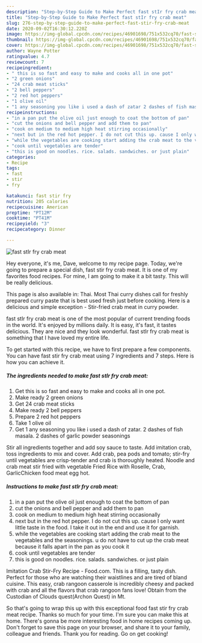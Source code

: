 ```yaml
---
description: "Step-by-Step Guide to Make Perfect fast stIr fry crab meat"
title: "Step-by-Step Guide to Make Perfect fast stIr fry crab meat"
slug: 276-step-by-step-guide-to-make-perfect-fast-stir-fry-crab-meat
date: 2020-09-02T16:30:12.220Z
image: https://img-global.cpcdn.com/recipes/46901698/751x532cq70/fast-stir-fry-crab-meat-recipe-main-photo.jpg
thumbnail: https://img-global.cpcdn.com/recipes/46901698/751x532cq70/fast-stir-fry-crab-meat-recipe-main-photo.jpg
cover: https://img-global.cpcdn.com/recipes/46901698/751x532cq70/fast-stir-fry-crab-meat-recipe-main-photo.jpg
author: Wayne Potter
ratingvalue: 4.7
reviewcount: 7
recipeingredient:
- " this is so fast and easy to make and cooks all in one pot"
- "2 green onions"
- "24 crab meat sticks"
- "2 bell peppers"
- "2 red hot peppers"
- "1 olive oil"
- "1 any seasoning you like i used a dash of zatar 2 dashes of fish masala 2 dashes of garlic powder  seasonings"
recipeinstructions:
- "in a pan put the olive oil just enough to coat the bottom of pan"
- "cut the onions and bell pepper and add them to pan"
- "cook on medium to medium high heat stirring occasionally"
- "next but in the red hot pepper. I do not cut this up. cause I only want little taste in the food. I take it out in the end and use it for garnish."
- "while the vegetables are cooking start adding the crab meat to the vegetables and the seasonings. u do not have to cut up the crab meat because it falls apart in the pan as you cook it"
- "cook until vegetables are tender"
- "this is good on noodles. rice. salads. sandwiches. or just plain"
categories:
- Recipe
tags:
- fast
- stir
- fry

katakunci: fast stir fry 
nutrition: 205 calories
recipecuisine: American
preptime: "PT12M"
cooktime: "PT41M"
recipeyield: "3"
recipecategory: Dinner

---
```



![fast stIr fry crab meat](https://img-global.cpcdn.com/recipes/46901698/751x532cq70/fast-stir-fry-crab-meat-recipe-main-photo.jpg)

Hey everyone, it's me, Dave, welcome to my recipe page. Today, we're going to prepare a special dish, fast stir fry crab meat. It is one of my favorites food recipes. For mine, I am going to make it a bit tasty. This will be really delicious.

This page is also available in: Thai. Most Thai curry dishes call for freshly prepared curry paste that is best used fresh just before cooking. Here is a delicious and simple exception - Stir-fried crab meat in curry powder.

fast stIr fry crab meat is one of the most popular of current trending foods in the world. It's enjoyed by millions daily. It is easy, it's fast, it tastes delicious. They are nice and they look wonderful. fast stIr fry crab meat is something that I have loved my entire life.


To get started with this recipe, we have to first prepare a few components. You can have fast stir fry crab meat using 7 ingredients and 7 steps. Here is how you can achieve it.

<!--inarticleads1-->

##### The ingredients needed to make fast stIr fry crab meat:

1. Get  this is so fast and easy to make and cooks all in one pot.
1. Make ready 2 green onions
1. Get 24 crab meat sticks
1. Make ready 2 bell peppers
1. Prepare 2 red hot peppers
1. Take 1 olive oil
1. Get 1 any seasoning you like i used a dash of zatar. 2 dashes of fish masala. 2 dashes of garlic powder  seasonings


Stir all ingredients together and add soy sauce to taste. Add imitation crab, toss ingredients to mix and cover. Add crab, pea pods and tomato; stir-fry until vegetables are crisp-tender and crab is thoroughly heated. Noodle and crab meat stir fried with vegetable Fried Rice with Roselle, Crab, GarlicChicken food meat egg hot. 

<!--inarticleads2-->

##### Instructions to make fast stIr fry crab meat:

1. in a pan put the olive oil just enough to coat the bottom of pan
1. cut the onions and bell pepper and add them to pan
1. cook on medium to medium high heat stirring occasionally
1. next but in the red hot pepper. I do not cut this up. cause I only want little taste in the food. I take it out in the end and use it for garnish.
1. while the vegetables are cooking start adding the crab meat to the vegetables and the seasonings. u do not have to cut up the crab meat because it falls apart in the pan as you cook it
1. cook until vegetables are tender
1. this is good on noodles. rice. salads. sandwiches. or just plain


Imitation Crab Stir-Fry Recipe - Food.com. This is a filling, tasty dish. Perfect for those who are watching their waistlines and are tired of bland cuisine. This easy, crab rangoon casserole is incredibly cheesy and packed with crab and all the flavors that crab rangoon fans love! Obtain from the Custodian of Clouds quest(Archon Quest) in Mt. 

So that's going to wrap this up with this exceptional food fast stir fry crab meat recipe. Thanks so much for your time. I'm sure you can make this at home. There's gonna be more interesting food in home recipes coming up. Don't forget to save this page on your browser, and share it to your family, colleague and friends. Thank you for reading. Go on get cooking!
